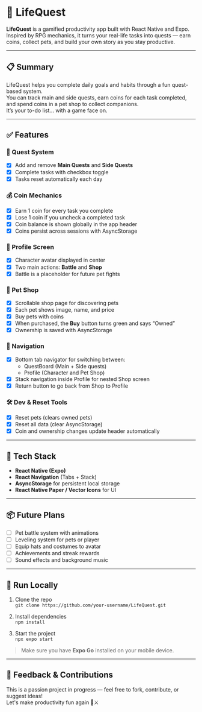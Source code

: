 # 🌱 LifeQuest

**LifeQuest** is a gamified productivity app built with React Native and Expo.  
Inspired by RPG mechanics, it turns your real-life tasks into quests — earn coins, collect pets, and build your own story as you stay productive.

---

## 📋 Summary

LifeQuest helps you complete daily goals and habits through a fun quest-based system.  
You can track main and side quests, earn coins for each task completed, and spend coins in a pet shop to collect companions.  
It’s your to-do list... with a game face on.

---

## ✅ Features

### 🧩 Quest System
- [x] Add and remove **Main Quests** and **Side Quests**
- [x] Complete tasks with checkbox toggle
- [x] Tasks reset automatically each day

### 💰 Coin Mechanics
- [x] Earn 1 coin for every task you complete
- [x] Lose 1 coin if you uncheck a completed task
- [x] Coin balance is shown globally in the app header
- [x] Coins persist across sessions with AsyncStorage

### 🧍 Profile Screen
- [x] Character avatar displayed in center
- [x] Two main actions: **Battle** and **Shop**
- [x] Battle is a placeholder for future pet fights

### 🐾 Pet Shop
- [x] Scrollable shop page for discovering pets
- [x] Each pet shows image, name, and price
- [x] Buy pets with coins
- [x] When purchased, the **Buy** button turns green and says “Owned”
- [x] Ownership is saved with AsyncStorage

### 🧭 Navigation
- [x] Bottom tab navigator for switching between:
  - QuestBoard (Main + Side quests)
  - Profile (Character and Pet Shop)
- [x] Stack navigation inside Profile for nested Shop screen
- [x] Return button to go back from Shop to Profile

### 🛠 Dev & Reset Tools
- [x] Reset pets (clears owned pets)
- [x] Reset all data (clear AsyncStorage)
- [x] Coin and ownership changes update header automatically

---

## 🚀 Tech Stack

- **React Native (Expo)**
- **React Navigation** (Tabs + Stack)
- **AsyncStorage** for persistent local storage
- **React Native Paper / Vector Icons** for UI

---

## 📦 Future Plans

- [ ] Pet battle system with animations
- [ ] Leveling system for pets or player
- [ ] Equip hats and costumes to avatar
- [ ] Achievements and streak rewards
- [ ] Sound effects and background music

---

## 🧪 Run Locally

1. Clone the repo  
   `git clone https://github.com/your-username/LifeQuest.git`

2. Install dependencies  
   `npm install`

3. Start the project  
   `npx expo start`

> Make sure you have **Expo Go** installed on your mobile device.

---

## 💬 Feedback & Contributions

This is a passion project in progress — feel free to fork, contribute, or suggest ideas!  
Let's make productivity fun again 🧠⚔️
